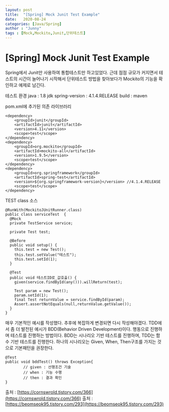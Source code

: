 ```yaml
---
layout: post
title:  "[Spring] Mock Junit Test Example"
date:   2020-08-24
categories: [Java/Spring]
author : "Junny"
tags : [Mock,Mockito,Junit,단위테스트]
---
```

# [Spring] Mock Junit Test Example

Spring에서 Junit만 사용하여 통합테스트만 하고있었다.
근데 점점 규모가 커지면서 테스트의 시간이 늘어나기 시작해서 단위테스트 방법을 찾아보다가 Mockito의 기능을 확인하고 예제로 남긴다.

테스트 환경
java : 1.8 jdk
spring-version : 4.1.4.RELEASE
build : maven

pom.xml에 추가된 의존 라이브러리
```
<dependency>
	<groupId>junit</groupId>
	<artifactId>junit</artifactId>
	<version>4.11</version>
	<scope>test</scope>
</dependency>
<dependency>
	<groupId>org.mockito</groupId>
	<artifactId>mockito-all</artifactId>
	<version>1.9.5</version>
	<scope>test</scope>
</dependency>
<dependency>
	<groupId>org.springframework</groupId>
	<artifactId>spring-test</artifactId>
	<version>${org.springframework-version}</version> //4.1.4.RELEASE
	<scope>test</scope>
</dependency>
```


TEST class 소스
``` 
@RunWith(MockitoJUnitRunner.class)
public class serviceTest  {
  @Mock
  private TestService service;
  
  private Test test;
  
  @Before
  public void setup() {
  	this.test = new Test();
  	this.test.setValue("테스트");
  	this.test.setId(1);
  }
  
  @Test
  public void 테스트ID로_값호출() {
  	given(service.findById(any())).willReturn(test);
  	
  	Test param = new Test();
  	param.setId(1);
  	final Test returnValue = service.findById(param);
  	Assert.assertNotEquals(null,returnValue.getValue());
  }
}
```

매우 기본적인 예시를 작성했다. 추후에 복잡하게 변경되면 다시 작성해야겠다.
TDD에서 좀 더 발전된 예시가 BDD(Behavior Driven Development)이다. 행동으로 진행하며 테스트를 진행하는 방법이다.
BDD는 시나리오 기반 테스트를 진행하며, TDD는 함수 기반 테스트를 진행한다.
하나의 시나리오는 Given, When, Then구조를 가지는 것으로 기본패턴을 권장한다.
```
@Test
public void bddTest() throws Exception{
        // given : 선행조건 기술
        // when : 기능 수행
        // then : 결과 확인
}
```


출처 : [https://cornswrold.tistory.com/366](https://cornswrold.tistory.com/366)
출처 : [https://beomseok95.tistory.com/293](https://beomseok95.tistory.com/293)